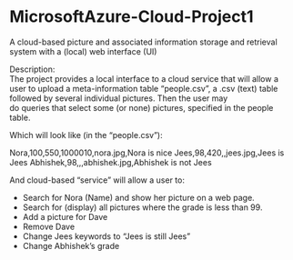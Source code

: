 # MicrosoftAzure-Cloud-Project1
A cloud-based picture and associated information storage and retrieval system with a (local) web interface (UI)

Description:  
The project provides a local interface to a cloud service 
that will allow a user to upload a meta-information table “people.csv”, 
a .csv (text) table followed by several individual pictures. Then the user may  
do queries that select some (or none) pictures, specified in the people table. 

Which will look like (in the “people.csv”): 

Nora,100,550,1000010,nora.jpg,Nora is nice 
Jees,98,420,,jees.jpg,Jees is Jees 
Abhishek,98,,,abhishek.jpg,Abhishek is not Jees 

And cloud-based “service” will allow a user to: 
+ Search for Nora (Name) and show her picture on a web page. 
+ Search for (display) all pictures where the grade is less than 99. 
+ Add a picture for Dave 
+ Remove Dave 
+ Change Jees keywords to “Jees is still Jees” 
+ Change Abhishek’s grade 
 
